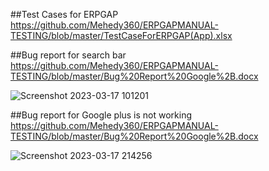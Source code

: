 ##Test Cases for ERPGAP
https://github.com/Mehedy360/ERPGAPMANUAL-TESTING/blob/master/TestCaseForERPGAP(App).xlsx


##Bug report for search bar 
https://github.com/Mehedy360/ERPGAPMANUAL-TESTING/blob/master/Bug%20Report%20Google%2B.docx


![Screenshot 2023-03-17 101201](https://user-images.githubusercontent.com/44100836/225961890-fb49b724-caac-481d-b2b6-e0a85101fc28.png)


##Bug report for Google plus is not working
https://github.com/Mehedy360/ERPGAPMANUAL-TESTING/blob/master/Bug%20Report%20Google%2B.docx

![Screenshot 2023-03-17 214256](https://user-images.githubusercontent.com/44100836/225962256-b3b933d1-6fe8-4473-9349-07f3bd6825a8.png)
